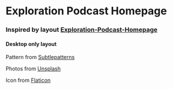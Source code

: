 # Exploration Podcast Homepage

### Inspired by layout [Exploration-Podcast-Homepage](https://dribbble.com/shots/5543445--Exploration-Podcast-Homepage/attachments)

#### Desktop only layout

Pattern from [Subtlepatterns](https://www.toptal.com/designers/subtlepatterns/)

Photos from [Unsplash](https://unsplash.com/)

Icon from [Flaticon](https://www.flaticon.com/)